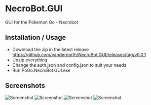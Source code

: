 # NecroBot.GUI
GUI for the Pokemon Go - Necrobot

## Installation / Usage
 - Download the zip in the latest release https://github.com/vandernorth/NecroBot.GUI/releases/tag/v0.3.1
 - Unzip everything
 - Change the auth.json and config.json to suit your needs
 - Run PoGo.NecroBot.GUI.exe

## Screenshots
![Screenshot](https://raw.githubusercontent.com/vandernorth/NecroBot.GUI/master/Screenshots/screen1.png "Screenshot")
![Screenshot](https://raw.githubusercontent.com/vandernorth/NecroBot.GUI/master/Screenshots/screen2.png "Screenshot")
![Screenshot](https://raw.githubusercontent.com/vandernorth/NecroBot.GUI/master/Screenshots/screen3.png "Screenshot")
![Screenshot](https://raw.githubusercontent.com/vandernorth/NecroBot.GUI/master/Screenshots/screen4.png "Screenshot")
